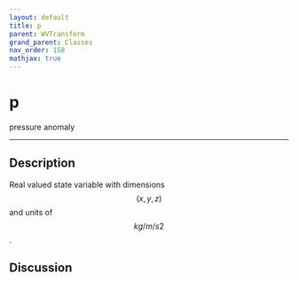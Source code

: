 ```yaml
---
layout: default
title: p
parent: WVTransform
grand_parent: Classes
nav_order: 158
mathjax: true
---
```


#  p

pressure anomaly


---

## Description
Real valued state variable with dimensions $$(x,y,z)$$ and units of $$kg/m/s2$$.

## Discussion

